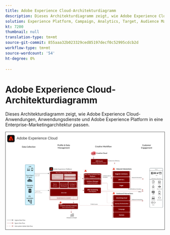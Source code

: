 ```yaml
---
title: Adobe Experience Cloud-Architekturdiagramm
description: Dieses Architekturdiagramm zeigt, wie Adobe Experience Cloud-Anwendungen, Anwendungsdienste und Adobe Experience Platform in eine Enterprise-Marketingarchitektur passen.
solution: Experience Platform, Campaign, Analytics, Target, Audience Manager, Magento, Marketo, Advertising Cloud, Experience Manager Sites, Experience Manager Assets, Data Collection, Customer Journey Analytics, Journey Orchestration, Offer Decisioning, Real-time Customer Data Platform
kt: 7200
thumbnail: null
translation-type: tm+mt
source-git-commit: 855aaa32b023329ced85197decf0c52995cdcb2d
workflow-type: tm+mt
source-wordcount: '54'
ht-degree: 0%

---
```



# Adobe Experience Cloud-Architekturdiagramm

Dieses Architekturdiagramm zeigt, wie Adobe Experience Cloud-Anwendungen, Anwendungsdienste und Adobe Experience Platform in eine Enterprise-Marketingarchitektur passen.

<img src="assets/AEC.svg" alt="Experience Cloud" style="border:1px solid #4a4a4a" />